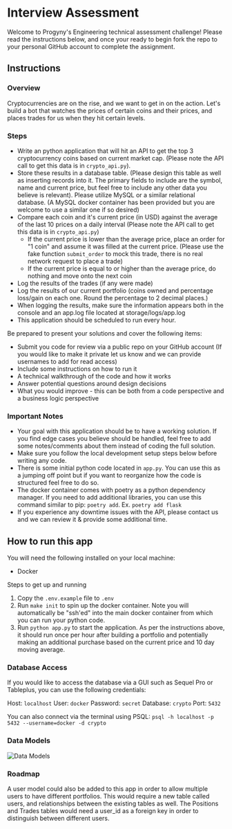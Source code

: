 # Interview Assessment

Welcome to Progyny's Engineering technical assessment challenge! Please read the instructions below, and once your ready to begin fork the repo to your personal GitHub account to complete the assignment.

## Instructions

### Overview

Cryptocurrencies are on the rise, and we want to get in on the action. Let's build a bot that watches the prices of certain coins and their prices, and places trades for us when they hit certain levels. 

### Steps

- Write an python application that will hit an API to get the top 3 cryptocurrency coins based on current market cap. (Please note the API call to get this data is in `crypto_api.py`). 
- Store these results in a database table. (Please design this table as well as inserting records into it. The primary fields to include are the symbol, name and current price, but feel free to include any other data you believe is relevant). Please utilize MySQL or a similar relational database. (A MySQL docker container has been provided but you are welcome to use a similar one if so desired)
- Compare each coin and it's current price (in USD) against the average of the last 10 prices on a daily interval (Please note the API call to get this data is in `crypto_api.py`)
    - If the current price is lower than the average price, place an order for "1 coin" and assume it was filled at the current price. (Please use the fake function `submit_order` to mock this trade, there is no real network request to place a trade)
    - If the current price is equal to or higher than the average price, do nothing and move onto the next coin
- Log the results of the trades (if any were made)
- Log the results of our current portfolio (coins owned and percentage loss/gain on each one. Round the percentage to 2 decimal places.)
- When logging the results, make sure the information appears both in the console and an app.log file located at storage/logs/app.log
- This application should be scheduled to run every hour.

Be prepared to present your solutions and cover the following items:
- Submit you code for review via a public repo on your GitHub account (If you would like to make it private let us know and we can provide usernames to add for read access)
- Include some instructions on how to run it
- A technical walkthrough of the code and how it works
- Answer potential questions around design decisions
- What you would improve - this can be both from a code perspective and a business logic perspective

### Important Notes

- Your goal with this application should be to have a working solution. If you find edge cases you believe should be handled, feel free to add some notes/comments about them instead of coding the full solution. 
- Make sure you follow the local development setup steps below before writing any code.
- There is some initial python code located in `app.py`. You can use this as a jumping off point but if you want to reorganize how the code is structured feel free to do so.
- The docker container comes with poetry as a python dependency manager. If you need to add additional libraries, you can use this command similar to pip: `poetry add`. Ex. `poetry add flask`
- If you experience any downtime issues with the API, please contact us and we can review it & provide some additional time.


## How to run this app

You will need the following installed on your local machine:

- Docker

Steps to get up and running

1. Copy the `.env.example` file to `.env`
2. Run `make init` to spin up the docker container. Note you will automatically be "ssh'ed" into the main docker container from which you can run your python code.
3. Run `python app.py` to start the application. As per the instructions above, it should run once per hour after building a portfolio and potentially making an additional purchase based on the current price and 10 day moving average. 

### Database Access

If you would like to access the database via a GUI such as Sequel Pro or Tableplus, you can use the following credentials:

Host: `localhost`
User: `docker`
Password: `secret`
Database: `crypto`
Port: `5432`

You can also connect via the terminal using PSQL: `psql -h localhost -p 5432 --username=docker -d crypto`

### Data Models

![Data Models](https://user-images.githubusercontent.com/41492803/170226510-b51dd054-a024-47ed-88ad-210cd558048a.png)

### Roadmap

A user model could also be added to this app in order to allow multiple users to have different portfolios. This would require a new table called users, and relationships between the existing tables as well. The Positions and Trades tables would need a user_id as a foreign key in order to distinguish between different users. 
